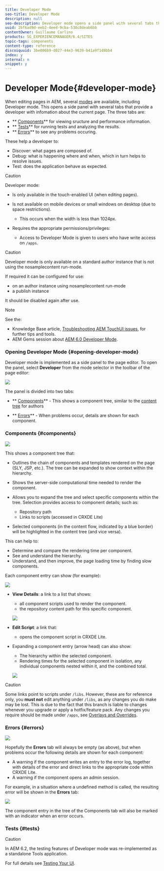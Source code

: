 ```yaml
---
title: Developer Mode
seo-title: Developer Mode
description: null
seo-description: Developer mode opens a side panel with several tabs that provide a developer with infomation about the current page
uuid: 2bf6ad9d-eeb2-4eed-9cba-538c8deab6bb
contentOwner: Guillaume Carlino
products: SG_EXPERIENCEMANAGER/6.4/SITES
topic-tags: components
content-type: reference
discoiquuid: 3be006b9-d027-44e3-9639-b41a9f1d8bb4
index: y
internal: n
snippet: y
---
```


# Developer Mode{#developer-mode}

<!--
Comment Type: remark
Last Modified By: (aheimoz)
Last Modified Date: 2018-01-18T11:19:17.324-0500
<p>might move</p>
<p>link to<br /> http://author.day.com/content/docs/en/aem/6-2/develop/components/hobbes.html<br /> http://author.day.com/content/docs/en/aem/6-2/develop/components/components-develop.html</p>
-->

When editing pages in AEM, several [modes](../../../sites/authoring/using/author-environment-tools.md#modestouchoptimizedui) are available, including Developer mode. This opens a side panel with several tabs that provide a developer with infomation about the current page. The three tabs are:

* ** [Components](#components)** for viewing sructure and performance information.
* ** [Tests](#tests)** for running tests and analyzing the results.
* ** [Errors](#errors)** to see any problems occuring.

These help a developer to:

* Discover: what pages are composed of.
* Debug: what is happening where and when, which in turn helps to resolve issues.
* Test: does the application behave as expected.

<!--
Comment Type: remark
Last Modified By: (aheimoz)
Last Modified Date: 2018-01-18T11:19:17.407-0500
<p>please confirm required permissions/privileges.</p>
-->

>[!CAUTION]
>
>Developer mode:
>
>* Is only available in the touch-enabled UI (when editing pages).
>* Is not available on mobile devices or small windows on desktop (due to space restrictions).  
>
>    * This occurs when the width is less than 1024px.  
>
>* Requires the appropriate permissions/privileges:  
>
>    * Access to Developer Mode is given to users who have write access on `/apps`.
>

<!--
Comment Type: remark
Last Modified By: (aheimoz)
Last Modified Date: 2018-01-18T11:19:17.490-0500
<p>what exactly needs documenting for <a href="https://jira.corp.adobe.com/browse/DOC-5442">https://jira.corp.adobe.com/browse/DOC-5442</a> on this page?</p>
<p>would the following with a link to the full documentation be sufficient (when it's written)?</p>
<p> </p>
-->

>[!CAUTION]
>
>Developer mode is only available on a standard author instance that is not using the nosamplecontent run-mode.
>
>If required it can be configured for use:
>
>* on an author instance using nosamplecontent run-mode   
>* a publish instance
>
>It should be disabled again after use.

<!--
Comment Type: remark
Last Modified By: (aheimoz)
Last Modified Date: 2018-01-18T11:19:17.571-0500
<p>is the Gems session still appropriate?</p>
-->

>[!NOTE]
>
>See the:
>
>* Knowledge Base article, [Troubleshooting AEM TouchUI issues](/content/help/en/experience-manager/kb/troubleshooting-aem-touchui-issues), for further tips and tools.
>* AEM Gems session about [AEM 6.0 Developer Mode](http://docs.adobe.com/content/ddc/en/gems/aem-6-0-developer-mode.html).
>

### Opening Developer Mode {#opening-developer-mode}

Developer mode is implemented as a side panel to the page editor. To open the panel, select **Developer** from the mode selector in the toolbar of the page editor:

![](assets/chlimage_1-247.png)

The panel is divided into two tabs:

* ** [Components](../../../sites/developing/using/developer-mode.md#main-pars-title)** - This shows a component tree, similar to the [content tree](../../../sites/authoring/using/author-environment-tools.md#main-pars-title-96d3) for authors

* ** [Errors](../../../sites/developing/using/developer-mode.md#main-pars-title-616897002)** - When problems occur, details are shown for each component.

### Components {#components}

<!--
Comment Type: remark
Last Modified By: (aheimoz)
Last Modified Date: 2018-01-18T11:19:17.774-0500
<p>is there more - enough to justify its own page?</p>
-->

<!--
Comment Type: remark
Last Modified By: (aheimoz)
Last Modified Date: 2018-01-18T11:19:17.800-0500
<p>what are the possible colours for the timings (eg orange, yellow, ???)? and their significance?</p>
<p>is the following true? what about orange/yellow?</p>
<p>"Timers:</p>
<ul>
<li>The component render times that are excessively slow should be displayed in red.</li>
<li>Excessively slow means that it takes 3x longer than the average to render (always consider the time of the component itself, basically substracting the time sub-components took to render).</li>
<li>Parent components of slow components should display some hint that they have a slow child.</li>
<li>If the page takes more that 100ms to render, it's time should be displayed in big fat blinking shaking phosphorescent red.</li>
</ul>
<p>"</p>
-->

![](assets/chlimage_1-248.png) 

<!--
Comment Type: remark
Last Modified By: (aheimoz)
Last Modified Date: 2018-01-18T11:19:17.860-0500
<p>what the difference between links provided by View Details and the one provided via Edit Script (this component one appears in the both).....just quicker access?<br /> </p>
-->

This shows a component tree that:

* Outlines the chain of components and templates rendered on the page (SLY, JSP, etc.). The tree can be expanded to show context within the hierarchy.  
* Shows the server-side computational time needed to render the component.
* Allows you to expand the tree and select specific components within the tree. Selection provides access to component details; such as:

    * Repository path
    * Links to scripts (accessed in CRXDE Lite)

* Selected components (in the content flow, indicated by a blue border) will be highlighted in the content tree (and vice versa).

This can help to:

* Determine and compare the rendering time per component.
* See and understand the hierarchy.  
* Understand, and then improve, the page loading time by finding slow components.

Each component entry can show (for example):

![](assets/chlimage_1-249.png)

* **View Details**: a link to a list that shows:

    * all component scripts used to render the component.
    * the repository content path for this specific component.

  ![](assets/chlimage_1-250.png)

* **Edit Script**: a link that:

    * opens the component script in CRXDE Lite.

* Expanding a component entry (arrow head) can also show:

    * The hierarchy within the selected component.
    * Rendering times for the selected component in isolation, any individual components nested within it, and the combined total.

  ![](assets/chlimage_1-251.png)

>[!CAUTION]
>
>Some links point to scripts under `/libs`. However, these are for reference only, you **must not** edit anything under `/libs`, as any changes you do make may be lost. This is due to the fact that this branch is liable to changes whenever you upgrade or apply a hotfix/feature pack. Any changes you require should be made under `/apps`, see [Overlays and Overrides](../../../sites/developing/using/overlays.md).

### Errors {#errors}

![](assets/chlimage_1-252.png)

Hopefully the **Errors** tab will always be empty (as above), but when problems occur the following details are shown for each component:

* A warning if the component writes an entry to the error log, together with details of the error and direct links to the appropriate code within CRXDE Lite.  
* A warning if the component opens an admin session.

<!--
Comment Type: remark
Last Modified By: (aheimoz)
Last Modified Date: 2018-01-18T11:19:18.390-0500
<p>these are from the 6.0 Gems session - any better examples from 6.1 ? how to reproduce an error (example used in gems doesn't seem to work any more - better error handling? :)<br /> </p>
-->

For example, in a situation where a undefined method is called, the resulting error will be shown in the **Errors** tab:

![](assets/chlimage_1-253.png)

The component entry in the tree of the Components tab will also be marked with an indicator when an error occurs.

### Tests {#tests}

>[!CAUTION]
>
>In AEM 6.2, the testing features of Developer mode was re-implemented as a standalone Tools application.
>
>For full details see [Testing Your UI](../../../sites/developing/using/hobbes.md).

